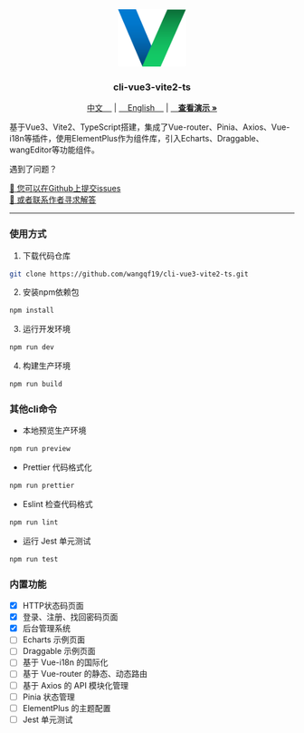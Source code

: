 <div align="center">
  <a href="https://github.com/wangqf19/fage-cli">
    <img src="docs/logo.png" alt="Logo" width="120" height="auto">
  </a>

  <h3 align="center">cli-vue3-vite2-ts</h3>

  <p align="cneter">
    <a href="https://github.com/wangqf19/cli-vue3-vite2-ts/README.zh.md">中文&nbsp;&nbsp;&nbsp;&nbsp;</a>
    |
    <a href="https://github.com/wangqf19/cli-vue3-vite2-ts/README.md">&nbsp;&nbsp;&nbsp;&nbsp;English&nbsp;&nbsp;&nbsp;&nbsp;</a>
    |
    <a href="https://github.com/wangqf19/cli-vue3-vite2-ts/docs/"><strong>&nbsp;&nbsp;&nbsp;&nbsp;查看演示 »</strong></a>
  </p>

  <p align="left">
    基于Vue3、Vite2、TypeScript搭建，集成了Vue-router、Pinia、Axios、Vue-i18n等插件，使用ElementPlus作为组件库，引入Echarts、Draggable、wangEditor等功能组件。
  </p>


  <p align="left">遇到了问题？</p>
  <p align="left">
    <a href="https://github.com/wangqf19/cli-vue3-vite2-ts/issues">🧩 您可以在Github上提交issues  </a>
    <br/>  
    <a href="mailto:wangqf19@189.cn">📮 或者联系作者寻求解答</a>
  </p>
</div>

-----------
 
### 使用方式

1. 下载代码仓库

```sh
git clone https://github.com/wangqf19/cli-vue3-vite2-ts.git
```

2. 安装npm依赖包
   
```sh
npm install
```

3. 运行开发环境

```sh
npm run dev
```

4. 构建生产环境

```sh
npm run build
```

### 其他cli命令

- 本地预览生产环境

```sh
npm run preview
```

- Prettier 代码格式化

```sh
npm run prettier
```

- Eslint 检查代码格式

```sh
npm run lint
```

- 运行 Jest 单元测试

```sh
npm run test
```

### 内置功能

- [x] HTTP状态码页面
- [x] 登录、注册、找回密码页面
- [x] 后台管理系统
- [ ] Echarts 示例页面
- [ ] Draggable 示例页面
- [ ] 基于 Vue-i18n 的国际化
- [ ] 基于 Vue-router 的静态、动态路由
- [ ] 基于 Axios 的 API 模块化管理  
- [ ] Pinia 状态管理
- [ ] ElementPlus 的主题配置
- [ ] Jest 单元测试 
